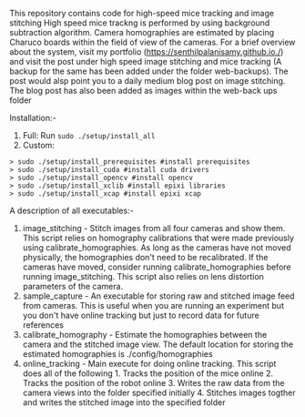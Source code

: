 This repository contains code for high-speed mice tracking and image stitching
High speed mice trackng is performed by using background subtraction algorithm.
Camera homographies are estimated by placing Charuco boards within the field
of view of the cameras. For a brief overview about the system, visit my portfolio
(https://senthilpalanisamy.github.io./) and visit the post under high speed 
image stitching and mice tracking (A backup for the same has been added under 
the folder web-backups). The post would alsp point you to a daily medium blog 
post on image stitching. The blog post has also been added as images 
within the web-back ups folder



Installation:-
1. Full: Run `sudo ./setup/install_all` 
2. Custom:  
```
> sudo ./setup/install_prerequisites #install prerequisites
> sudo ./setup/install_cuda #install cuda drivers
> sudo ./setup/install_opencv #install opencv
> sudo ./setup/install_xclib #install epixi libraries
> sudo ./setup/install_xcap #install epixi xcap
```
   

A description of all executables:-
1. image_stitching - Stitch images from all four cameras and show them. This
                     script relies on homography calibrations that were made
                     previously using calibrate_homographies. As long as the
                     cameras have not moved physically, the homographies don't
                     need to be recalibrated. If the cameras have moved,
                     consider running calibrate_homographies before running
                     image_stitching. This script also relies on lens distortion
                     parameters of the camera.
2. sample_capture -  An executable for storing raw and stitched image feed from
                     cameras. This is useful when you are running an experiment
                     but you don't have online tracking but just to record data
                     for future references
3. calibrate_homography - Estimate the homographies between the camera and the
                          stitched image view. The default location for storing
                          the estimated homographies is ./config/homographies
4. online_tracking -  Main execute for doing online tracking. This script does
                      all of the following
                      1. Tracks the position of the mice online
                      2. Tracks the position of the robot online
                      3. Writes the raw data from the camera views into the 
                      folder specified initially
                      4. Stitches images togther and writes the stitched image
                      into the specified folder